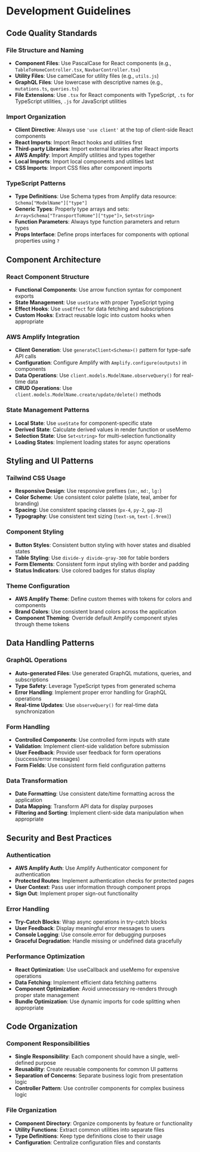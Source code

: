 # Development Guidelines

## Code Quality Standards

### File Structure and Naming
- **Component Files**: Use PascalCase for React components (e.g., `TableToHomeController.tsx`, `NavbarController.tsx`)
- **Utility Files**: Use camelCase for utility files (e.g., `utils.js`)
- **GraphQL Files**: Use lowercase with descriptive names (e.g., `mutations.ts`, `queries.ts`)
- **File Extensions**: Use `.tsx` for React components with TypeScript, `.ts` for TypeScript utilities, `.js` for JavaScript utilities

### Import Organization
- **Client Directive**: Always use `'use client'` at the top of client-side React components
- **React Imports**: Import React hooks and utilities first
- **Third-party Libraries**: Import external libraries after React imports
- **AWS Amplify**: Import Amplify utilities and types together
- **Local Imports**: Import local components and utilities last
- **CSS Imports**: Import CSS files after component imports

### TypeScript Patterns
- **Type Definitions**: Use Schema types from Amplify data resource: `Schema["ModelName"]["type"]`
- **Generic Types**: Properly type arrays and sets: `Array<Schema["TransportToHome"]["type"]>`, `Set<string>`
- **Function Parameters**: Always type function parameters and return types
- **Props Interface**: Define props interfaces for components with optional properties using `?`

## Component Architecture

### React Component Structure
- **Functional Components**: Use arrow function syntax for component exports
- **State Management**: Use `useState` with proper TypeScript typing
- **Effect Hooks**: Use `useEffect` for data fetching and subscriptions
- **Custom Hooks**: Extract reusable logic into custom hooks when appropriate

### AWS Amplify Integration
- **Client Generation**: Use `generateClient<Schema>()` pattern for type-safe API calls
- **Configuration**: Configure Amplify with `Amplify.configure(outputs)` in components
- **Data Operations**: Use `client.models.ModelName.observeQuery()` for real-time data
- **CRUD Operations**: Use `client.models.ModelName.create/update/delete()` methods

### State Management Patterns
- **Local State**: Use `useState` for component-specific state
- **Derived State**: Calculate derived values in render function or useMemo
- **Selection State**: Use `Set<string>` for multi-selection functionality
- **Loading States**: Implement loading states for async operations

## Styling and UI Patterns

### Tailwind CSS Usage
- **Responsive Design**: Use responsive prefixes (`sm:`, `md:`, `lg:`)
- **Color Scheme**: Use consistent color palette (slate, teal, amber for branding)
- **Spacing**: Use consistent spacing classes (`px-4`, `py-2`, `gap-2`)
- **Typography**: Use consistent text sizing (`text-sm`, `text-[.9rem]`)

### Component Styling
- **Button Styles**: Consistent button styling with hover states and disabled states
- **Table Styling**: Use `divide-y divide-gray-300` for table borders
- **Form Elements**: Consistent form input styling with border and padding
- **Status Indicators**: Use colored badges for status display

### Theme Configuration
- **AWS Amplify Theme**: Define custom themes with tokens for colors and components
- **Brand Colors**: Use consistent brand colors across the application
- **Component Theming**: Override default Amplify component styles through theme tokens

## Data Handling Patterns

### GraphQL Operations
- **Auto-generated Files**: Use generated GraphQL mutations, queries, and subscriptions
- **Type Safety**: Leverage TypeScript types from generated schema
- **Error Handling**: Implement proper error handling for GraphQL operations
- **Real-time Updates**: Use `observeQuery()` for real-time data synchronization

### Form Handling
- **Controlled Components**: Use controlled form inputs with state
- **Validation**: Implement client-side validation before submission
- **User Feedback**: Provide user feedback for form operations (success/error messages)
- **Form Fields**: Use consistent form field configuration patterns

### Data Transformation
- **Date Formatting**: Use consistent date/time formatting across the application
- **Data Mapping**: Transform API data for display purposes
- **Filtering and Sorting**: Implement client-side data manipulation when appropriate

## Security and Best Practices

### Authentication
- **AWS Amplify Auth**: Use Amplify Authenticator component for authentication
- **Protected Routes**: Implement authentication checks for protected pages
- **User Context**: Pass user information through component props
- **Sign Out**: Implement proper sign-out functionality

### Error Handling
- **Try-Catch Blocks**: Wrap async operations in try-catch blocks
- **User Feedback**: Display meaningful error messages to users
- **Console Logging**: Use console.error for debugging purposes
- **Graceful Degradation**: Handle missing or undefined data gracefully

### Performance Optimization
- **React Optimization**: Use useCallback and useMemo for expensive operations
- **Data Fetching**: Implement efficient data fetching patterns
- **Component Optimization**: Avoid unnecessary re-renders through proper state management
- **Bundle Optimization**: Use dynamic imports for code splitting when appropriate

## Code Organization

### Component Responsibilities
- **Single Responsibility**: Each component should have a single, well-defined purpose
- **Reusability**: Create reusable components for common UI patterns
- **Separation of Concerns**: Separate business logic from presentation logic
- **Controller Pattern**: Use controller components for complex business logic

### File Organization
- **Component Directory**: Organize components by feature or functionality
- **Utility Functions**: Extract common utilities into separate files
- **Type Definitions**: Keep type definitions close to their usage
- **Configuration**: Centralize configuration files and constants
